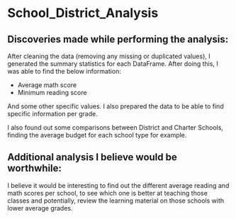 # School_District_Analysis

## Discoveries made while performing the analysis:
After cleaning the data (removing any missing or duplicated values), I generated the summary statistics for each DataFrame.
After doing this, I was able to find the below information:
- Average math score
- Minimum reading score

And some other specific values. I also prepared the data to be able to find specific information per grade.

I also found out some comparisons between District and Charter Schools, finding the average budget for each school type for example.


## Additional analysis I believe would be worthwhile:
I believe it would be interesting to find out the different average reading and math scores per school, to see which one is better at teaching those classes and potentially, review the learning material on those schools with lower average grades.

